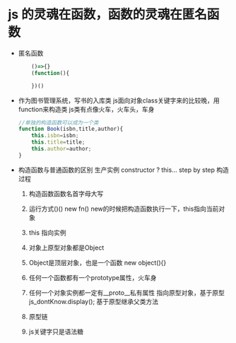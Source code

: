 # js 的灵魂在函数，函数的灵魂在匿名函数

- 匿名函数
    ```js
        ()=>{}
        (function(){

        })()
    ```
- 作为图书管理系统，写书的入库类
    js面向对象class关键字来的比较晚，用function来构造类
    js类有点像火车，火车头，车身
    ```Javascript
    //单独的构造函数可以成为一个类
    function Book(isbn,title,author){
        this.isbn=isbn;
        this.title=title;
        this.author=author;
    }
    ```
- 构造函数与普通函数的区别
    生产实例 constructor ? 
    this...
    step by step 构造过程 
    1. 构造函数函数名首字母大写
    2. 运行方式()() new fn()
        new的时候把构造函数执行一下，this指向当前对象
    3. this 指向实例
    4. 对象上原型对象都是Object
    5. Object是顶层对象，也是一个函数 new object(){}
    6. 任何一个函数都有一个prototype属性，火车身
    7. 任何一个对象实例都一定有__proto__私有属性
        指向原型对象，基于原型
        js_dontKnow.display(); 基于原型继承父类方法
    8. 原型链
        
    9. js关键字只是语法糖